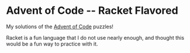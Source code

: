 # Advent of Code -- Racket Flavored
My solutions of the [Advent of Code](http://adventofcode.com) puzzles!

Racket is a fun language that I do not use nearly enough, and thought this would be a fun way to practice with it.
